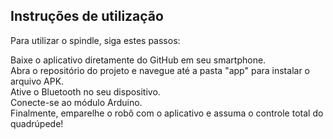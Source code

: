 
## Instruções de utilização

Para utilizar o spindle, siga estes passos:<br/>

Baixe o aplicativo diretamente do GitHub em seu smartphone. <br/>
Abra o repositório do projeto e navegue até a pasta "app" para instalar o arquivo APK.<br/>
Ative o Bluetooth no seu dispositivo.<br/>
Conecte-se ao módulo Arduino.<br/>
Finalmente, emparelhe o robô com o aplicativo e assuma o controle total do quadrúpede!<br/>
